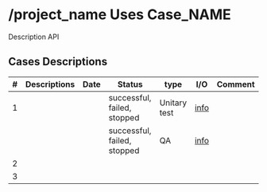 # /project_name Uses Case_NAME
Description API

## Cases Descriptions

| #    | Descriptions      | Date | Status | type | I/O | Comment |
| ----- | ---- | ------- | ----------- | ------- | ------- | ------- |
| 1    |  |      | successful, failed, stopped | Unitary test | [info](cases/ut_1.md) |         |
|    |    |      | successful, failed, stopped | QA | [info](cases/qa_1.md) |         |
| 2    |      |      |         |             |         |         |
| 3    |      |      |         |             |         |         |

